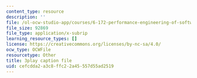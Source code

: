 ```yaml
---
content_type: resource
description: ''
file: /ol-ocw-studio-app/courses/6-172-performance-engineering-of-software-systems-fall-2018/cefcdda2a3c8ffc22a45557d55ad2519_o7h_sYMk_oc.srt
file_size: 92869
file_type: application/x-subrip
learning_resource_types: []
license: https://creativecommons.org/licenses/by-nc-sa/4.0/
ocw_type: OCWFile
resourcetype: Other
title: 3play caption file
uid: cefcdda2-a3c8-ffc2-2a45-557d55ad2519
---
```

